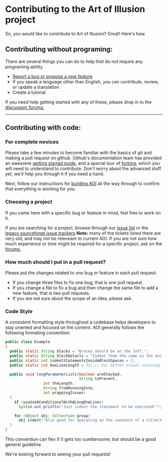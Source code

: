 # Contributing to the Art of Illusion project

So, you would like to contribute to Art of Illusion? Great! Here's how.

## Contributing without programing:

There are several things you can do to help that do not require
any programing ability.

 * [Report a bug or propose a new feature](https://github.com/ArtOfIllusion/ArtOfIllusion/issues)
 * If you speak a language other than English, you can contribute,
review, or update a translation
 * Create a tutorial

If you need help getting started with any of these, please drop in to
the [discussion forums.](https://sourceforge.net/p/aoi/discussion)

------------------------------------------------------

## Contributing with code:

### For complete novices

Please take a few minutes to become familiar with the basics of git
and making a pull request on github. Github's documentation team has
provided an awesome
[getting started guide,](https://guides.github.com/activities/hello-world/)
and a special tour of
[forking,](https://guides.github.com/activities/forking) which you will
need to understand to contribute. Don't worry about the advanced stuff 
yet, we'll help you through it if you need a hand.

Next, follow our instructions for [building AOI](./Building.md) all
the way through to confirm that everything is working for you. 

### Choosing a project

If you came here with a specific bug or feature in mind, feel free to
work on it. 

If you are searching for a project, browse through our
[issue list](https://github.com/ArtOfIllusion/ArtOfIllusion/issues)
or the [legacy sourceforge issue trackers](https://sourceforge.net/p/aoi/_list/tickets)
**Note:** many of the tickets listed there are very old, and may not be
releveant to current AOI.
If you are not sure how much experience or time might be required
for a specific project, ask on the
[forums.](https://sourceforge.net/p/aoi/discussion)

### How much should I put in a pull request?

Please put the changes related to *one* bug or feature in each pull
request.

 * If you change three files to fix one bug, that is one pull request.
 * If you change a file to fix a bug and then change the same file to
add a new feature, that is two pull requests.
 * If you are not sure about the scope of an idea, please ask.

### Code Style

A consistent formatting style throughout a codebase helps developers
to stay oriented and focused on the content. AOI generally follows the
following formating convention:

```java
public class Example
{
  public static String blocks = "Braces should be on the left.";
  public static String blockDetails = "Indent them the same as the enclosing declaration.";
  public static int indentStatementsInsideBlockSpaces = 2;
  public static int maxLineLength = 72; // For better visual scanning

  public void longParameterLists(boolean areStacked,
                                 String toPrevent,
				 int theLength,
				 String fromRunningInto,
				 int wrappingIssues)
  {
    if (youUseAConditionalWithALongOneLiner)
      System.out.println("Just indent the statement to be executed!");

    for (Object obj: Collection group)
      obj.indent("Also good for operating on the contents of a Collection");
  }
}
```

This convention can flex if it gets too cumbersome, but should be a
good general guideline.

We're looking forward to seeing your pull requests!
